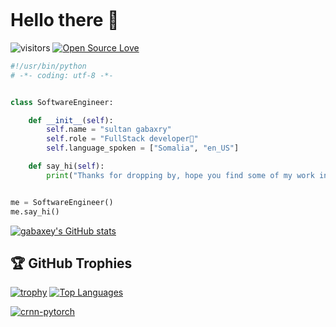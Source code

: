 <pre> 
</pre>

# Hello there 👋

![visitors](https://visitor-badge.laobi.icu/badge?page_id=sultan-gabaxey.sultan-gabaxey)
[![Open Source Love](https://badges.frapsoft.com/os/v1/open-source.svg?v=102)](https://github.com/ellerbrock/open-source-badge/)

```python
#!/usr/bin/python
# -*- coding: utf-8 -*-


class SoftwareEngineer:

    def __init__(self):
        self.name = "sultan gabaxry"
        self.role = "FullStack developer🚀"
        self.language_spoken = ["Somalia", "en_US"]

    def say_hi(self):
        print("Thanks for dropping by, hope you find some of my work interesting.")


me = SoftwareEngineer()
me.say_hi()
```



<!-- ## &#x1f4c8; GitHub Stats

<a href="https://github.com/gabaxey/gabaxey">
  <img align="center" src="https://github-readme-stats.vercel.app/api/top-langs/?username=sultan-Tood&hide=c%2B%2B,c,matlab,assembly&title_color=6aa6f8&text_color=8a919a&icon_color=6aa6f8&bg_color=22272e" alt="Zhenye's GitHub Stats" />
</a>

<a href="https://github.com/gabaxey/gabaxey">
  <img align="center" src="https://github-readme-stats.vercel.app/api?username=sultan-Tood&show_icons=true&line_height=27&count_private=true&title_color=6aa6f8&text_color=8a919a&icon_color=6aa6f8&bg_color=22272e" alt="Zhenye's GitHub Stats" />
</a> -->
[![gabaxey's GitHub stats](https://github-readme-stats.vercel.app/api?username=sultan.gabaxey)](https://github.com/gabaxey/github-readme-stats) 



## 🏆 GitHub Trophies

[![trophy](https://github-profile-trophy.vercel.app/?username=Omar-Tood&theme=nord&column=7)](https://github.com/ryo-ma/github-profile-trophy)
<a href="https://github.com/gabaxey/" align="left"><img src="https://github-readme-stats.vercel.app/api/top-langs/?username=sultan-gabaxey&langs_count=10&title_color=0891b2&text_color=ffffff&icon_color=0891b2&bg_color=1c1917&hide_border=true&locale=en&custom_title=Top%20%Languages" alt="Top Languages" /></a>



<a href="https://github.com/Omar-Tood/crnn-pytorch">
  <img align="center" src="https://github-readme-stats.vercel.app/api/pin/?username=Omar-Tood&repo=crnn-pytorch&show_icons=true&line_height=27&title_color=6aa6f8&text_color=8a919a&icon_color=6aa6f8&bg_color=22272e" alt="crnn-pytorch" />
</a>

<!-- ## 👨‍💻 This week, I spent my time on:

[![zhenye's wakatime stats](https://github-readme-stats.vercel.app/api/wakatime?username=nazhenye&line_height=27&title_color=6aa6f8&text_color=8a919a&icon_color=6aa6f8&bg_color=22272e)](https://github.com/anuraghazra/github-readme-stats) -->
